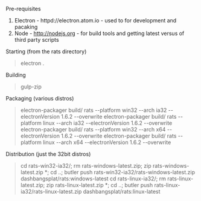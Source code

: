 Pre-requisites
1. Electron - httpd://electron.atom.io - used to for development and pacaking
2. Node - http://nodejs.org - for build tools and getting latest versus of third party scripts

Starting (from the rats directory)
> electron .

Building
> gulp-zip

Packaging (various distros)
> electron-packager build/ rats --platform win32 --arch ia32 --electronVersion 1.6.2 --overwrite
> electron-packager build/ rats --platform linux --arch ia32 --electronVersion 1.6.2 --overwrite
> electron-packager build/ rats --platform win32 --arch x64 --electronVersion 1.6.2 --overwrite
> electron-packager build/ rats --platform linux --arch x64 --electronVersion 1.6.2 --overwrite

Distribution (just the 32bit distros)
> cd rats-win32-ia32/; rm rats-windows-latest.zip; zip rats-windows-latest.zip *; cd ..; butler push rats-win32-ia32/rats-windows-latest.zip dashbangsplat/rats:windows-latest
> cd rats-linux-ia32/; rm rats-linux-latest.zip; zip rats-linux-latest.zip *; cd ..; butler push rats-linux-ia32/rats-linux-latest.zip dashbangsplat/rats:linux-latest
